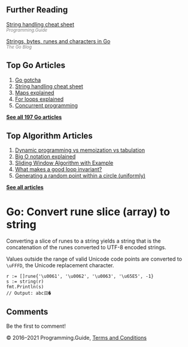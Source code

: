 <span class="underline"></span>

<span class="underline"></span>

Further Reading
---------------

[String handling cheat sheet](string-functions-reference-cheat-sheet.html)  
<span style="color: grey; font-style: italic; font-size: smaller">Programming.Guide</span>

[Strings, bytes, runes and characters in Go](https://blog.golang.org/strings)  
<span style="color: grey; font-style: italic; font-size: smaller">The Go Blog</span>

Top Go Articles
---------------

1.  [Go gotcha](go-gotcha.html)
2.  [String handling cheat sheet](string-functions-reference-cheat-sheet.html)
3.  [Maps explained](maps-explained.html)
4.  [For loops explained](for-loop.html)
5.  [Concurrent programming](go-concurrency-tutorial.html)

[**See all 197 Go articles**](index.html)

<span class="underline"></span>

Top Algorithm Articles
----------------------

1.  [Dynamic programming vs memoization vs tabulation](../dynamic-programming-vs-memoization-vs-tabulation.html)
2.  [Big O notation explained](../big-o-notation-explained.html)
3.  [Sliding Window Algorithm with Example](../sliding-window-example.html)
4.  [What makes a good loop invariant?](../what-makes-a-good-loop-invariant.html)
5.  [Generating a random point within a circle (uniformly)](../random-point-within-circle.html)

[**See all articles**](../index.html)

Go: Convert rune slice (array) to string
========================================

Converting a slice of runes to a string yields a string that is the concatenation of the runes converted to UTF-8 encoded strings.

Values outside the range of valid Unicode code points are converted to `\uFFFD`, the Unicode replacement character.

    r := []rune{'\u0061', '\u0062', '\u0063', '\u65E5', -1}
    s := string(r)
    fmt.Println(s)
    // Output: abc日�

Comments
--------

Be the first to comment!

© 2016–2021 Programming.Guide, [Terms and Conditions](../terms-and-conditions.html)
